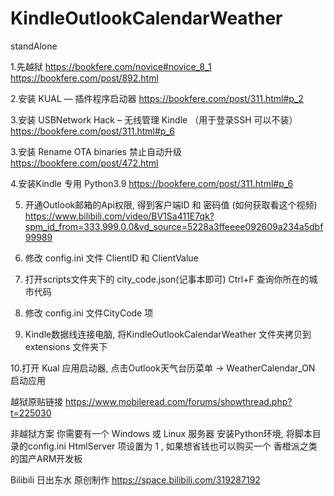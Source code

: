 # KindleOutlookCalendarWeather
 standAlone
 
1.先越狱
https://bookfere.com/novice#novice_8_1
https://bookfere.com/post/892.html

2.安装 KUAL — 插件程序启动器
https://bookfere.com/post/311.html#p_2

3.安装 USBNetwork Hack – 无线管理 Kindle （用于登录SSH 可以不装）
https://bookfere.com/post/311.html#p_6

3.安装 Rename OTA binaries 禁止自动升级 
https://bookfere.com/post/472.html

4.安装Kindle 专用 Python3.9
https://bookfere.com/post/311.html#p_6

5. 开通Outlook邮箱的Api权限, 得到客户端ID 和 密码值 (如何获取看这个视频)
https://www.bilibili.com/video/BV1Sa411E7qk?spm_id_from=333.999.0.0&vd_source=5228a3ffeeee092609a234a5dbf99989

6. 修改 config.ini 文件 ClientID 和 ClientValue 

7. 打开scripts文件夹下的 city_code.json(记事本即可) Ctrl+F 查询你所在的城市代码

8. 修改 config.ini 文件CityCode 项

9. Kindle数据线连接电脑, 将KindleOutlookCalendarWeather 文件夹拷贝到extensions 文件夹下

10.打开 Kual 应用启动器, 点击Outlook天气台历菜单 -> WeatherCalendar_ON  启动应用

越狱原贴链接
https://www.mobileread.com/forums/showthread.php?t=225030

非越狱方案
你需要有一个 Windows  或 Linux 服务器 安装Python环境, 将脚本目录的config.ini 
HtmlServer 项设置为 1 , 如果想省钱也可以购买一个 香橙派之类的国产ARM开发板


Bilibili 日出东水 原创制作
https://space.bilibili.com/319287192
